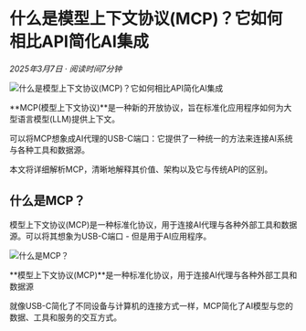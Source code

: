 # 什么是模型上下文协议(MCP)？它如何相比API简化AI集成

*2025年3月7日 · 阅读时间7分钟*

![什么是模型上下文协议(MCP)？它如何相比API简化AI集成](https://d1fiydes8a4qgo.cloudfront.net/blog/2025/march/mcp_guides/what_is_mcp/linkedin_card.png "什么是模型上下文协议(MCP)？它如何相比API简化AI集成")

**MCP(模型上下文协议)**是一种新的开放协议，旨在标准化应用程序如何为大型语言模型(LLM)提供上下文。

可以将MCP想象成AI代理的USB-C端口：它提供了一种统一的方法来连接AI系统与各种工具和数据源。

本文将详细解析MCP，清晰地解释其价值、架构以及它与传统API的区别。

## 什么是MCP？

模型上下文协议(MCP)是一种标准化协议，用于连接AI代理与各种外部工具和数据源。可以将其想象为USB-C端口 - 但是用于AI应用程序。

![什么是MCP？](/assets/images/mcp_overview-641a298352ff835488af36be3d8eee52.png "什么是MCP？")

**模型上下文协议(MCP)**是一种标准化协议，用于连接AI代理与各种外部工具和数据源

就像USB-C简化了不同设备与计算机的连接方式一样，MCP简化了AI模型与您的数据、工具和服务的交互方式。
